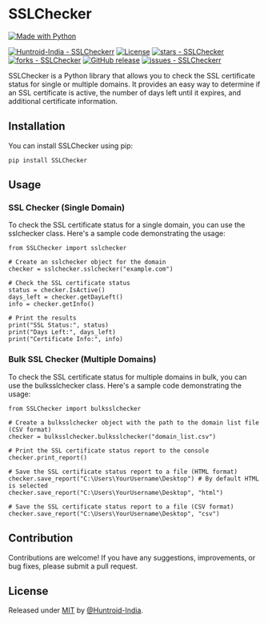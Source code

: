 # SSLChecker
[![Made with Python](https://img.shields.io/badge/Python->=3.6-blue?logo=python&logoColor=white)](https://python.org "Go to Python homepage")


[![Huntroid-India - SSLCheckerr](https://img.shields.io/static/v1?label=Huntroid-India&message=SSLChecker&color=blue&logo=github)](https://github.com/Huntroid-India/SSLChecker "Go to GitHub repo")
[![License](https://img.shields.io/badge/License-MIT-blue)](#license)
[![stars - SSLChecker](https://img.shields.io/github/stars/Huntroid-India/SSLChecker?style=social)](https://github.com/Huntroid-India/SSLChecker)
[![forks - SSLChecker](https://img.shields.io/github/forks/Huntroid-India/SSLChecker?style=social)](https://github.com/Huntroid-India/SSLChecker)
[![GitHub release](https://img.shields.io/github/release/Huntroid-India/SSLChecker?include_prereleases=&sort=semver&color=blue)](https://github.com/Huntroid-India/SSLChecker/releases/)
[![issues - SSLCheckerr](https://img.shields.io/github/issues/Huntroid-India/SSLChecker)](https://github.com/Huntroid-India/SSLChecker/issues)

SSLChecker is a Python library that allows you to check the SSL certificate status for single or multiple domains. It provides an easy way to determine if an SSL certificate is active, the number of days left until it expires, and additional certificate information. 

## Installation
You can install SSLChecker using pip:
```
pip install SSLChecker
```

## Usage
### SSL Checker (Single Domain)
To check the SSL certificate status for a single domain, you can use the sslchecker class. Here's a sample code demonstrating the usage:
```
from SSLChecker import sslchecker

# Create an sslchecker object for the domain
checker = sslchecker.sslchecker("example.com")

# Check the SSL certificate status
status = checker.IsActive()
days_left = checker.getDayLeft()
info = checker.getInfo()

# Print the results
print("SSL Status:", status)
print("Days Left:", days_left)
print("Certificate Info:", info)
```

### Bulk SSL Checker (Multiple Domains)
To check the SSL certificate status for multiple domains in bulk, you can use the bulksslchecker class. Here's a sample code demonstrating the usage:
```
from SSLChecker import bulksslchecker

# Create a bulksslchecker object with the path to the domain list file (CSV format)
checker = bulksslchecker.bulksslchecker("domain_list.csv")

# Print the SSL certificate status report to the console
checker.print_report()

# Save the SSL certificate status report to a file (HTML format)
checker.save_report("C:\Users\YourUsername\Desktop") # By default HTML is selected
checker.save_report("C:\Users\YourUsername\Desktop", "html")

# Save the SSL certificate status report to a file (CSV format)
checker.save_report("C:\Users\YourUsername\Desktop", "csv")
```

## Contribution
Contributions are welcome! If you have any suggestions, improvements, or bug fixes, please submit a pull request.

## License

Released under [MIT](/LICENSE) by [@Huntroid-India](https://github.com/Huntroid-India).




